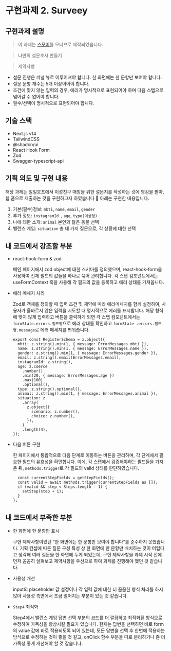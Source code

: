 # 구현과제 2. Surveey

## 구현과제 설명

> 이 과제는 [스모어](https://home.smore.im/template?type=form&c=survey)를 모티브로 제작되었습니다.

> 나만의 설문조사 만들기

> 제약사항

- 설문 진행은 퍼널 뷰로 이루어져야 합니다. 한 화면에는 한 문항만 보여야 합니다.
- 설문 문항 개수는 5개 이상이어야 합니다.
- 조건에 맞지 않는 입력의 경우, 에러가 명시적으로 표현되어야 하며 다음 스텝으로 넘어갈 수 없어야 합니다.
- 필수/선택이 명시적으로 표현되어야 합니다.

## 기술 스택

- Next.js v14
- TailwindCSS
- @shadcn/ui
- React Hook Form
- Zod
- Swagger-typescript-api

## 기획 의도 및 구현 내용

해당 과제는 일일호프에서 이성친구 매칭을 위한 설문지를 작성하는 것에 영감을 받아, 웹 폼으로 제출하는 것을 구현하고자 하였습니다 🤗 아래는 구현한 내용입니다.

1. 기본(필수)정보:
   `mbti`, `name`, `email`, `gender`
2. 추가 정보:
   `instagramId `, `age`, `type(이상형)`
3. 나에 대한 소개:
   `animal` 본인과 닮은 동물 선택
4. 밸런스 게임:
   `situation` 총 네 가지 질문으로, 각 상황에 대한 선택

## 내 코드에서 강조할 부분

- react-hook-form & zod

  메인 페이지에서 zod object에 대한 스키마를 정의했으며, react-hook-form을 사용하여 전체 필드의 값들을 하나로 묶어 관리합니다. 각 스텝 컴포넌트에서는 useFormContext 훅을 사용해 각 필드의 값을 등록하고 에러 상태를 가져옵니다.

- 에러 메세지 처리

  Zod로 객체를 정의할 때 입력 조건 및 제약에 따라 에러메세지를 함께 설정하여, 사용자가 올바르지 않은 입력을 시도할 때 명시적으로 에러를 표시합니다. 해당 형식에 맞지 않게 입력하고 버튼을 클릭하게 되면 각 스텝 컴포넌트에서는 `formState.errors.필드명`으로 에러 상태를 확인하고 `formState .errors.필드명.message`로 에러 메세지를 띄워줍니다.

  ```
  export const RegisterSchema = z.object({
    mbti: z.string().min(1, { message: ErrorMessages.mbti }),
    name: z.string().min(1, { message: ErrorMessages.name }),
    gender: z.string().min(1, { message: ErrorMessages.gender }),
    email: z.string().email(ErrorMessages.email),
    instagramId: z.string(),
    age: z.coerce
      .number()
      .min(20, { message: ErrorMessages.age })
      .max(100)
      .optional(),
    type: z.string().optional(),
    animal: z.string().min(1, { message: ErrorMessages.animal }),
    situation: z
      .array(
        z.object({
          scenario: z.number(),
          choice: z.number(),
        }),
      )
      .length(4),
  });
  ```

- 다음 버튼 구현

  한 페이지에서 통합적으로 다음 단계로 이동하는 버튼을 관리하며, 각 단계에서 필요한 필드의 유효성을 확인합니다. 이에, 각 스텝에서 검증해야하는 필드들을 가져온 뒤, `methods.trigger`로 각 필드의 valid 상태를 판단하였습니다.

  ```const handleNextStep = async () => {
    const currentStepFields = getStepFields();
    const valid = await methods.trigger(currentStepFields as []);
    if (valid && step < Steps.length - 1) {
      setStep(step + 1);
    }
  };
  ```

## 내 코드에서 부족한 부분

- 한 화면에 한 문항만 표시

  구현 제약사항이었던 “한 화면에는 한 문항만 보여야 합니다”를 준수하지 못했습니다. 기획 컨셉에 따른 질문 구성 특성 상 한 화면에 한 문항만 배치하는 것이 어렵다고 생각해 여러 질문을 한 화면에 두게 되었는데, 구현 제약사항을 과제 시작 전에 먼저 꼼꼼히 살펴보고 제약사항을 우선으로 하여 과제를 진행해야 했던 것 같습니다.

- 사용성 개선

  input의 placeholder 값 설정이나 각 입력 값에 대한 더 꼼꼼한 형식 처리를 하지 않아 사용성 측면에서 조금 떨어지는 부분이 있는 것 같습니다.

- `Step4` 최적화

  Step4에서 밸런스 게임 답변 선택 부분의 코드를 더 깔끔하고 최적화된 방식으로 수정하여 가독성을 향상시킬 필요가 있습니다. 현재는 답변을 선택하면 바로 form의 value 값에 바로 적용되도록 되어 있는데, 모든 답변을 선택 후 한번에 적용하는 방식으로 수정하는 것이 좋을 것 같고, onClick 함수 부분을 따로 분리하거나 좀 더 가독성 좋게 개선해야 할 것 같습니다.
